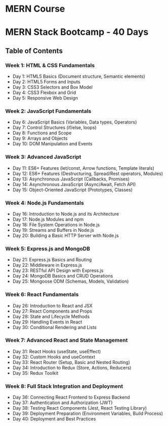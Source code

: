 # MERN Course

# MERN Stack Bootcamp - 40 Days

## Table of Contents

### Week 1: HTML & CSS Fundamentals

- Day 1: HTML5 Basics (Document structure, Semantic elements)
- Day 2: HTML5 Forms and Inputs
- Day 3: CSS3 Selectors and Box Model
- Day 4: CSS3 Flexbox and Grid
- Day 5: Responsive Web Design

### Week 2: JavaScript Fundamentals

- Day 6: JavaScript Basics (Variables, Data types, Operators)
- Day 7: Control Structures (if/else, loops)
- Day 8: Functions and Scope
- Day 9: Arrays and Objects
- Day 10: DOM Manipulation and Events

### Week 3: Advanced JavaScript

- Day 11: ES6+ Features (let/const, Arrow functions, Template literals)
- Day 12: ES6+ Features (Destructuring, Spread/Rest operators, Modules)
- Day 13: Asynchronous JavaScript (Callbacks, Promises)
- Day 14: Asynchronous JavaScript (Async/Await, Fetch API)
- Day 15: Object-Oriented JavaScript (Prototypes, Classes)

### Week 4: Node.js Fundamentals

- Day 16: Introduction to Node.js and its Architecture
- Day 17: Node.js Modules and npm
- Day 18: File System Operations in Node.js
- Day 19: Streams and Buffers in Node.js
- Day 20: Building a Basic HTTP Server with Node.js

### Week 5: Express.js and MongoDB

- Day 21: Express.js Basics and Routing
- Day 22: Middleware in Express.js
- Day 23: RESTful API Design with Express.js
- Day 24: MongoDB Basics and CRUD Operations
- Day 25: Mongoose ODM (Schemas, Models, Validation)

### Week 6: React Fundamentals

- Day 26: Introduction to React and JSX
- Day 27: React Components and Props
- Day 28: State and Lifecycle Methods
- Day 29: Handling Events in React
- Day 30: Conditional Rendering and Lists

### Week 7: Advanced React and State Management

- Day 31: React Hooks (useState, useEffect)
- Day 32: Custom Hooks and useContext
- Day 33: React Router (Setup, Basic and Nested Routing)
- Day 34: Introduction to Redux (Store, Actions, Reducers)
- Day 35: Redux Toolkit

### Week 8: Full Stack Integration and Deployment

- Day 36: Connecting React Frontend to Express Backend
- Day 37: Authentication and Authorization (JWT)
- Day 38: Testing React Components (Jest, React Testing Library)
- Day 39: Deployment Preparation (Environment Variables, Build Process)
- Day 40: Deployment and Best Practices
